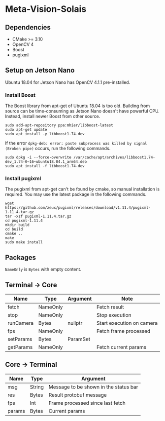 Meta-Vision-Solais
===

## Dependencies
* CMake >= 3.10
* OpenCV 4
* Boost
* pugixml

## Setup on Jetson Nano

Ubuntu 18.04 for Jetson Nano has OpenCV 4.1.1 pre-installed.

### Install Boost
The Boost library from apt-get of Ubuntu 18.04 is too old. Building from source can be time-consuming as Jetson Nano 
doesn't have powerful CPU. Instead, install newer Boost from other source.
```shell
sudo add-apt-repository ppa:mhier/libboost-latest
sudo apt-get update
sudo apt install -y libboost1.74-dev
```

If the error `dpkg-deb: error: paste subprocess was killed by signal (Broken pipe)` occurs, run the following commands.

```shell
sudo dpkg -i --force-overwrite /var/cache/apt/archives/libboost1.74-dev_1.74-0~16~ubuntu18.04.1_arm64.deb
sudo apt install -f libboost1.74-dev
```

### Install pugixml
The pugixml from apt-get can't be found by cmake, so manual installation is required. You may use the latest package in 
the following commands.
```shell
wget https://github.com/zeux/pugixml/releases/download/v1.11.4/pugixml-1.11.4.tar.gz
tar -xzf pugixml-1.11.4.tar.gz
cd pugixml-1.11.4
mkdir build
cd build
cmake ..
make
sudo make install
```

## Packages

`NameOnly` is `Bytes` with empty content.

## Terminal -> Core
| Name   | Type   | Argument         |Note|
|--------|--------|------------------|----|
| fetch | NameOnly |  | Fetch result |
| stop | NameOnly | | Stop execution |
| runCamera | Bytes | nullptr | Start execution on camera |
| fps | NameOnly | | Fetch frame processed |
| setParams | Bytes | ParamSet | |
| getParams | NameOnly | | Fetch current params |


## Core -> Terminal
| Name   | Type   | Argument         |
|--------|--------|------------------|
| msg | String | Message to be shown in the status bar |
| res | Bytes | Result protobuf message |
| fps | Int | Frame processed since last fetch |
| params | Bytes | Current params |
